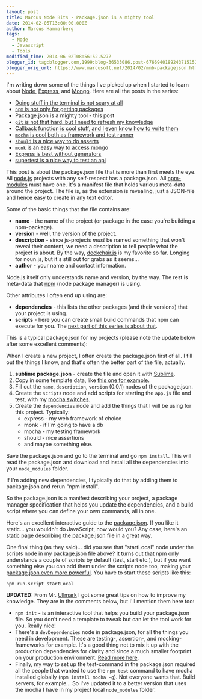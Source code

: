 ```yaml
---
layout: post
title: Marcus Node Bits - Package.json is a mighty tool
date: 2014-02-05T13:00:00.000Z
author: Marcus Hammarberg
tags:
  - Node
  - Javascript
  - Tools
modified_time: 2014-06-02T08:56:52.527Z
blogger_id: tag:blogger.com,1999:blog-36533086.post-6766940189243715152
blogger_orig_url: https://www.marcusoft.net/2014/02/mnb-packagejson.html
---
```


I'm writing down some of the things I've picked up when I started to learn about [Node](http://nodejs.org/), [Express](http://expressjs.com/), and [Mongo](http://www.mongodb.org/). Here are all the posts in the series:

- [Doing stuff in the terminal is not scary at all](https://www.marcusoft.net/2014/02/mnb-terminal.html)
- [`npm` is not only for getting packages](https://www.marcusoft.net/2014/02/mnb-npm.html)
- Package.json is a mighty tool - this post
- [`git` is not that hard, but I need to refresh my knowledge](https://www.marcusoft.net/2014/02/mnb-git.html)
- [Callback function is cool stuff, and I even know how to write them](https://www.marcusoft.net/2014/02/mnb-callbacks.html)
- [`mocha` is cool both as framework and test runner](https://www.marcusoft.net/2014/02/mnb-mocha.html)
- [`should` is a nice way to do asserts](https://www.marcusoft.net/2014/02/mnb-should.html)
- [`monk` is an easy way to access mongo](https://www.marcusoft.net/2014/02/mnb-monk.html)
- [Express is best without generators](https://www.marcusoft.net/2014/02/mnb-express.html)
- [supertest is a nice way to test an api](https://www.marcusoft.net/2014/02/mnb-supertest.html)

This post is about the package.json file that is more than first meets the eye. All [node.js](http://nodejs.org/) projects with any self-respect has a package.json. All [npm-modules](https://npmjs.org/) must have one. It's a manifest file that holds various meta-data around the project. The file is, as the extension is revealing, just a JSON-file and hence easy to create in any text editor.

Some of the basic things that the file contains are:

- **name** - the name of the project (or package in the case you're building a npm-package).
- **version** - well, the version of the project.
- **description** - since js-projects *must* be named something that won't reveal their content, we need a description to tell people what the project is about. By the way, [deckchair.js](https://github.com/deckchair) is my favorite so far. Longing for noun.js, but it's still out for grabs as it seems...
- **author** - your name and contact information.

Node.js itself only understands name and version, by the way. The rest is meta-data that [npm](https://npmjs.org/) (node package manager) is using.

Other attributes I often end up using are:

- **dependencies** - this lists the other packages (and their versions) that your project is using.
- **scripts** - here you can create small build commands that npm can execute for you. The [next part of this series is about that](https://www.marcusoft.net/2014/02/mnb-npm.html).

This is a typical package.json for my projects (please note the update below after some excellent comments):

When I create a new project, I often create the package.json first of all. I fill out the things I know, and that's often the better part of the file, actually.

1. **sublime package.json** - create the file and open it with [Sublime](http://www.sublimetext.com/).
2. Copy in some template data, like [this one for example](https://gist.github.com/marcusoftnet/8763052).
3. Fill out the `name`, `description`, `version` (0.0.1) nodes of the package.json.
4. Create the `scripts` node and add scripts for starting the `app.js` file and test, with my [mocha switches](https://www.marcusoft.net/2014/02/mnb-mocha.html).
5. Create the `dependencies` node and add the things that I will be using for this project. Typically:
   - express - my web framework of choice
   - monk - if I'm going to have a db
   - mocha - my testing framework
   - should - nice assertions
   - and maybe something else.

Save the package.json and go to the terminal and go `npm install`. This will read the package.json and download and install all the dependencies into your `node_modules` folder.

If I'm adding new dependencies, I typically do that by adding them to package.json and rerun "npm install".

So the package.json is a manifest describing your project, a package manager specification that helps you update the dependencies, and a build script where you can define your own commands, all in one.

Here's an excellent interactive guide to the [package.json](http://package.json.nodejitsu.com/). If you like it static... you wouldn't do JavaScript, now would you? Any case, here's an [static page describing the package.json](https://npmjs.org/doc/json.html) file in a great way.

One final thing (as they said)... did you see that "startLocal" node under the scripts node in my package.json file above? It turns out that npm only understands a couple of scripts by default (test, start etc.), but if you want something else you can add them under the scripts node too, making your [package.json even more powerful](http://www.devthought.com/2012/02/17/npm-tricks/). You have to start these scripts like this:

`npm run-script startLocal`

**UPDATED:**
From Mr. [Ullmark](https://twitter.com/Ullmark) I got some great tips on how to improve my knowledge. They are in the comments below, but I'll mention them here too:

- `npm init` - is an interactive tool that helps you build your package.json file. So you don't need a template to tweak but can let the tool work for you. Really nice!
- There's a `devDependencies` node in package.json, for all the things you need in development. These are testing-, assertion-, and mocking-frameworks for example. It's a good thing not to mix it up with the production dependencies for clarity and since a much smaller footprint on your production environment. [Read more here](http://blog.nodejitsu.com/package-dependencies-done-right/).
- Finally, my way to set up the test-command in the package.json required all the people that wanted to use the `npm test` command to have mocha installed globally (`npm install mocha -g`). Not everyone wants that. Build servers, for example... So I've updated it to a better version that uses the mocha I have in my project local `node_modules` folder.
